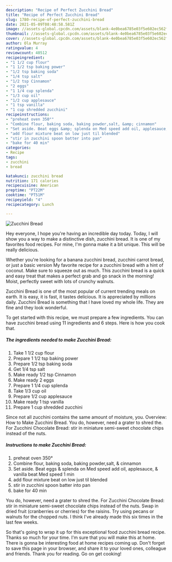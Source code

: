 ```yaml
---
description: "Recipe of Perfect Zucchini Bread"
title: "Recipe of Perfect Zucchini Bread"
slug: 1780-recipe-of-perfect-zucchini-bread
date: 2021-05-09T08:48:58.581Z
image: //assets-global.cpcdn.com/assets/blank-4e0bea6785e03f5e602ec562f230caae08da540cada707380b4fe1bbebba43da.png
thumbnail: //assets-global.cpcdn.com/assets/blank-4e0bea6785e03f5e602ec562f230caae08da540cada707380b4fe1bbebba43da.png
cover: //assets-global.cpcdn.com/assets/blank-4e0bea6785e03f5e602ec562f230caae08da540cada707380b4fe1bbebba43da.png
author: Ola Murray
ratingvalue: 4
reviewcount: 40512
recipeingredient:
- "1 1/2 cup flour"
- "1 1/2 tsp baking power"
- "1/2 tsp baking soda"
- "1/4 tsp salt"
- "1/2 tsp Cinnamon"
- "2 eggs"
- "1 1/4 cup splenda"
- "1/3 cup oil"
- "1/2 cup applesauce"
- "1 tsp vanilla"
- "1 cup shredded zucchini"
recipeinstructions:
- "preheat oven 350°"
- "Combine flour, baking soda, baking powder,salt, &amp; cinnamon"
- "Set aside. Beat eggs &amp; splenda on Med speed add oil, applesauce, &amp; vanilla beat Med speed 1 min"
- "add flour mixture beat on low just til blended"
- "stir in zucchini spoon batter into pan"
- "bake for 40 min"
categories:
- Recipe
tags:
- zucchini
- bread

katakunci: zucchini bread 
nutrition: 171 calories
recipecuisine: American
preptime: "PT22M"
cooktime: "PT51M"
recipeyield: "4"
recipecategory: Lunch

---
```



![Zucchini Bread](//assets-global.cpcdn.com/assets/blank-4e0bea6785e03f5e602ec562f230caae08da540cada707380b4fe1bbebba43da.png)

Hey everyone, I hope you're having an incredible day today. Today, I will show you a way to make a distinctive dish, zucchini bread. It is one of my favorites food recipes. For mine, I'm gonna make it a bit unique. This will be really delicious.

Whether you&#39;re looking for a banana zucchini bread, zucchini carrot bread, or just a basic version My favorite recipe for a zucchini bread with a hint of coconut. Make sure to squeeze out as much. This zucchini bread is a quick and easy treat that makes a perfect grab and go snack in the morning! Moist, perfectly sweet with lots of crunchy walnuts.

Zucchini Bread is one of the most popular of current trending meals on earth. It is easy, it is fast, it tastes delicious. It is appreciated by millions daily. Zucchini Bread is something that I have loved my whole life. They are fine and they look wonderful.


To get started with this recipe, we must prepare a few ingredients. You can have zucchini bread using 11 ingredients and 6 steps. Here is how you cook that.

<!--inarticleads1-->

##### The ingredients needed to make Zucchini Bread:

1. Take 1 1/2 cup flour
1. Prepare 1 1/2 tsp baking power
1. Prepare 1/2 tsp baking soda
1. Get 1/4 tsp salt
1. Make ready 1/2 tsp Cinnamon
1. Make ready 2 eggs
1. Prepare 1 1/4 cup splenda
1. Take 1/3 cup oil
1. Prepare 1/2 cup applesauce
1. Make ready 1 tsp vanilla
1. Prepare 1 cup shredded zucchini


Since not all zucchini contains the same amount of moisture, you. Overview: How to Make Zucchini Bread. You do, however, need a grater to shred the. For Zucchini Chocolate Bread: stir in miniature semi-sweet chocolate chips instead of the nuts. 

<!--inarticleads2-->

##### Instructions to make Zucchini Bread:

1. preheat oven 350°
1. Combine flour, baking soda, baking powder,salt, &amp; cinnamon
1. Set aside. Beat eggs &amp; splenda on Med speed add oil, applesauce, &amp; vanilla beat Med speed 1 min
1. add flour mixture beat on low just til blended
1. stir in zucchini spoon batter into pan
1. bake for 40 min


You do, however, need a grater to shred the. For Zucchini Chocolate Bread: stir in miniature semi-sweet chocolate chips instead of the nuts. Swap in dried fruit (cranberries or cherries) for the raisins. Try using pecans or walnuts for the chopped nuts. I think I&#39;ve already made this six times in the last few weeks. 

So that's going to wrap it up for this exceptional food zucchini bread recipe. Thanks so much for your time. I'm sure that you will make this at home. There is gonna be interesting food at home recipes coming up. Don't forget to save this page in your browser, and share it to your loved ones, colleague and friends. Thank you for reading. Go on get cooking!
